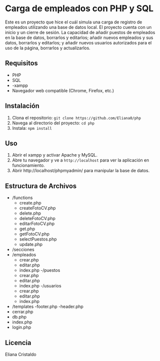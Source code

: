 # Carga de empleados con PHP y SQL

Este es un proyecto que hice el cuál simula una carga de registro de empleados utilizando una base de datos local. El proyecto cuenta con un  inicio y un cierre de sesión. La capacidad de añadir puestos de empleados en la base de datos, borrarlos y editarlos; añadir nuevos empleados y sus datos, borrarlos y editarlos; y añadir nuevos usuarios autorizados para el uso de la página, borrarlos y actualizarlos.

## Requisitos

- PHP
- SQL
- -xampp
- Navegador web compatible (Chrome, Firefox, etc.)

## Instalación

1. Clona el repositorio: `git clone https://github.com/Eliana0/php`
2. Navega al directorio del proyecto: `cd php`
3. Instala: `npm install`

## Uso

1. Abrir el xampp y activar Apache y MySQL.
2. Abre tu navegador y ve a `http://localhost` para ver la aplicación en funcionamiento.
3. Abrir http://localhost/phpmyadmin/ para manipular la base de datos.

## Estructura de Archivos

- /functions
  - create.php
  - createFotoCV.php
  - delete.php
  - deleteFotoCV.php
  - editarFotoCV.php
  - get.php
  - getFotoCV.php
  - selectPuestos.php
  - update.php
- /secciones
 - /empleados
    - crear.php
    - editar.php
    - index.php
 -/puestos
    - crear.php
    - editar.php
    - index.php
 -/usuarios
    - crear.php
    - editar.php
    - index.php
- /templates
  -footer.php
  -header.php
- cerrar.php
- db.php
- index.php
- login.php

## Licencia

Eliana Cristaldo
